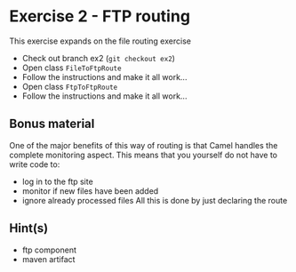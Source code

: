 # Exercise 2 - FTP routing

This exercise expands on the file routing exercise

* Check out branch ex2 (`git checkout ex2`)
* Open class `FileToFtpRoute`
* Follow the instructions and make it all work...
* Open class `FtpToFtpRoute`
* Follow the instructions and make it all work...

## Bonus material 

One of the major benefits of this way of routing is that Camel handles the complete monitoring aspect.
This means that you yourself do not have to write code to:
* log in to the ftp site
* monitor if new files have been added
* ignore already processed files
All this is done by just declaring the route

## Hint(s)

* ftp component
* maven artifact